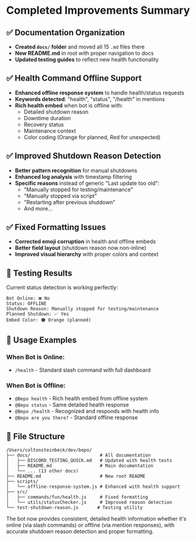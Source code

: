 # Completed Improvements Summary

## ✅ Documentation Organization
- **Created `docs/` folder** and moved all 15 `.md` files there
- **New README.md** in root with proper navigation to docs
- **Updated testing guides** to reflect new health functionality

## ✅ Health Command Offline Support  
- **Enhanced offline response system** to handle health/status requests
- **Keywords detected**: "health", "status", "/health" in mentions
- **Rich health embed** when bot is offline with:
  - Detailed shutdown reason
  - Downtime duration
  - Recovery status
  - Maintenance context
  - Color coding (Orange for planned, Red for unexpected)

## ✅ Improved Shutdown Reason Detection
- **Better pattern recognition** for manual shutdowns
- **Enhanced log analysis** with timestamp filtering
- **Specific reasons** instead of generic "Last update too old":
  - "Manually stopped for testing/maintenance"
  - "Manually stopped via script"
  - "Restarting after previous shutdown"
  - And more...

## ✅ Fixed Formatting Issues
- **Corrected emoji corruption** in health and offline embeds
- **Better field layout** (shutdown reason now non-inline)
- **Improved visual hierarchy** with proper colors and context

## 🧪 Testing Results

Current status detection is working perfectly:
```
Bot Online: ❌ No
Status: OFFLINE
Shutdown Reason: Manually stopped for testing/maintenance
Planned Shutdown: ✅ Yes
Embed Color: 🟠 Orange (planned)
```

## 🎯 Usage Examples

### When Bot is Online:
- `/health` - Standard slash command with full dashboard

### When Bot is Offline:
- `@Bepo health` - Rich health embed from offline system
- `@Bepo status` - Same detailed health response  
- `@Bepo /health` - Recognized and responds with health info
- `@Bepo are you there?` - Standard offline response

## 📁 File Structure
```
/Users/coltonsteinbeck/dev/bepo/
├── docs/                          # All documentation
│   ├── DISCORD_TESTING_QUICK.md   # Updated with health tests
│   ├── README.md                  # Main documentation
│   └── ... (13 other docs)
├── README.md                      # New root README
├── scripts/
│   └── offline-response-system.js # Enhanced with health support
├── src/
│   ├── commands/fun/health.js     # Fixed formatting
│   └── utils/statusChecker.js     # Improved reason detection
└── test-shutdown-reason.js       # Testing utility
```

The bot now provides consistent, detailed health information whether it's online (via slash commands) or offline (via mention responses), with accurate shutdown reason detection and proper formatting.
